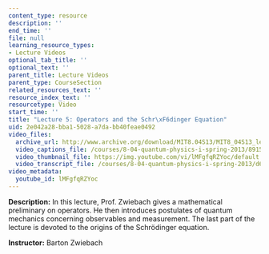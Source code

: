 ```yaml
---
content_type: resource
description: ''
end_time: ''
file: null
learning_resource_types:
- Lecture Videos
optional_tab_title: ''
optional_text: ''
parent_title: Lecture Videos
parent_type: CourseSection
related_resources_text: ''
resource_index_text: ''
resourcetype: Video
start_time: ''
title: "Lecture 5: Operators and the Schr\xF6dinger Equation"
uid: 2e042a28-bba1-5028-a7da-bb40feae0492
video_files:
  archive_url: http://www.archive.org/download/MIT8.04S13/MIT8_04S13_lec05_300k.mp4
  video_captions_file: /courses/8-04-quantum-physics-i-spring-2013/8915987c0cee52548a8d584e655489e6_lMFgfqRZYoc.vtt
  video_thumbnail_file: https://img.youtube.com/vi/lMFgfqRZYoc/default.jpg
  video_transcript_file: /courses/8-04-quantum-physics-i-spring-2013/d6278e9296bbed1e101805e084ccd7c0_lMFgfqRZYoc.pdf
video_metadata:
  youtube_id: lMFgfqRZYoc
---
```


**Description:** In this lecture, Prof. Zwiebach gives a mathematical preliminary on operators. He then introduces postulates of quantum mechanics concerning observables and measurement. The last part of the lecture is devoted to the origins of the Schrödinger equation.

**Instructor:** Barton Zwiebach